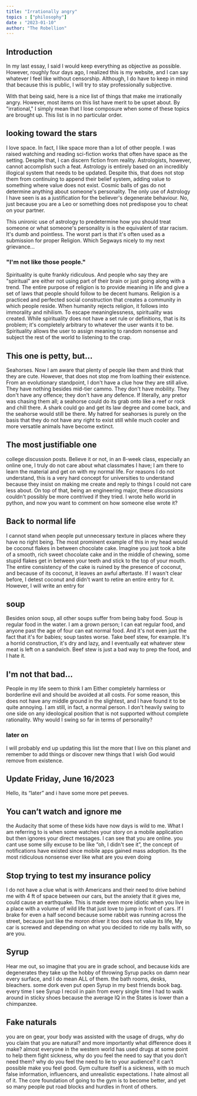 ```yaml
---
title: "Irrationally angry"
topics : ["philosophy"]
date : "2023-01-10"
author: "The Robellion"
---
```


## Introduction

In my last essay, I said I would keep everything as objective as possible. However, roughly four days ago, I realized this is my website, and I can say whatever I feel like without censorship.  Although, I do have to keep in mind that because this is public, I will try to stay professionally subjective.

With that being said, here is a nice list of things that make me irrationally angry. However, most items on this list have merit to be upset about. By "irrational," I simply mean that I lose composure when some of these topics are brought up. This list is in no particular order.

## looking toward the stars

I love space. In fact, I like space more than a lot of other people. I was raised watching and reading sci-fiction works that often have space as the setting. Despite that, I can discern fiction from reality. Astrologists, however, cannot accomplish such a feat. Astrology is entirely based on an incredibly illogical system that needs to be updated. Despite this, that does not stop them from continuing to append their belief system, adding value to something where value does not exist. Cosmic balls of gas do not determine anything about someone's personality. The only use of Astrology I have seen is as a justification for the believer's degenerate behaviour. No, just because you are a Leo or something does not predispose you to cheat on your partner. 

This unironic use of astrology to predetermine how you should treat someone or what someone's personality is is the equivalent of star racism. It's dumb and pointless. The worst part is that it's often used as a submission for proper Religion. Which Segways nicely to my next grievance...

### "I'm not like those people."

Spirituality is quite frankly ridiculous. And people who say they are "spiritual" are either not using part of their brain or just going along with a trend. The entire purpose of religion is to provide meaning in life and give a set of laws that people should follow to be decent humans. Religion is a practiced and perfected social construction that creates a community in which people reside. When humanity rejects religion, it follows into immorality and nihilism. To escape meaninglessness, spirituality was created. While spirituality does not have a set rule or definitions, that is its problem; it's completely arbitrary to whatever the user wants it to be. Spirituality allows the user to assign meaning to random nonsense and subject the rest of the world to listening to the crap.

## This one is petty, but...

Seahorses. Now I am aware that plenty of people like them and think that they are cute. However, that does not stop me from loathing their existence. From an evolutionary standpoint, I don't have a clue how they are still alive. They have nothing besides mid-tier cammo. They don't have mobility. They don't have any offence; they don't have any defence. If literally, any pretor was chasing them all; a seahorse could do its grab onto like a reef or rock and chill there. A shark could go and get its law degree and come back, and the seahorse would still be there. My hatred for seahorses is purely on the basis that they do not have any right to exist still while much cooler and more versatile animals have become extinct. 

## The most justifiable one

college discussion posts. Believe it or not, in an 8-week class, especially an online one, I truly do not care about what classmates I have; I am there to learn the material and get on with my normal life. For reasons I do not understand, this is a very hard concept for universities to understand because they insist on making me create and reply to things I could not care less about. On top of that, being an engineering major, these _discussions_ couldn't possibly be more contrived if they tried. I wrote hello world in python, and now you want to comment on how someone else wrote it?

## Back to normal life

I cannot stand when people put unnecessary texture in places where they have no right being. The most prominent example of this in my head would be coconut flakes in between chocolate cake. Imagine you just took a bite of a smooth, rich sweet chocolate cake and in the middle of chewing, some stupid flakes get in between your teeth and stick to the top of your mouth. The entire consistency of the cake is ruined by the presence of coconut, and because of its coconut, it leaves an awful aftertaste. If I wasn't clear before, I detest coconut and didn't want to retire an entire entry for it. However, I will write an entry for 

## soup
Besides onion soup, all other soups suffer from being baby food. Soup is regular food in the water. I am a grown person; I can eat regular food, and anyone past the age of four can eat normal food. And it's not even just the fact that it's for babies; soup tastes worse. Take beef stew, for example. It's a horrid construction, it's dry and lazy, and I eventually eat whatever stew meat is left on a sandwich. Beef stew is just a bad way to prep the food, and I hate it.



## I'm not that bad...

People in my life seem to think I am Either completely harmless or borderline evil and should be avoided at all costs. For some reason, this does not have any middle ground in the slightest, and I have found it to be quite annoying. I am still, in fact, a normal person. I don't heavily swing to one side on any ideological position that is not supported without complete rationality. Why would I swing so far in terms of personality?

### later on 
I will probably end up updating this list the more that I live on this planet and remember to add things or discover new things that I wish God would remove from existence.

## Update Friday, June 16/2023

Hello, its “later” and i have some more pet peeves.

## You can’t watch and ignore me

the Audacity that some of these kids have now days is wild to me. What I am referring to is when some watches your story on a mobile application but then ignores your direct messages. I can see that you are online. you cant use some silly excuse to be like “oh, I didn't see it”, the concept of notifications have existed since mobile apps gained mass adoption. Its the most ridiculous nonsense ever like what are you even doing

## Stop trying to test my insurance policy

I do not have a clue what is with Americans and their need to drive behind me with 4 ft of space between our cars, but the anxiety that it gives me, could cause an earthquake. This is made even more idiotic when you live in a place with a volume of wild life that just love to jump in front of cars. If I brake for even a half second because some rabbit was running across the street, because just like the moron driver it too does not value its life, My car is screwed and depending on what you decided to ride my balls with, so are you.

## Syrup

Hear me out, so imagine that you are in grade school, and because kids are degenerates they take up the hobby of throwing Syrup packs on damn near every surface, and I do mean ALL of them. the bath rooms, desks, bleachers. some dork even put open Syrup in my best friends book bag. every time I see Syrup I recoil in pain from every single time I had to walk around in sticky shoes because the average IQ in the States is lower than a chimpanzee.

## Fake naturals

you are on gear, your body was assisted with the usage of drugs, why do you claim that you are natural? and more importantly what difference does it make? almost everyone in the western world has used drugs at some point to help them fight sickness, why do you feel the need to say that you don’t need them? why do you feel the need to lie to your audience? it can’t possible make you feel good. Gym culture itself is a sickness, with so much false information, influencers, and unrealistic expectations. I hate almost all of it. The core foundation of going to the gym is to become better, and yet so many people put road blocks and hurdles in front of others.
